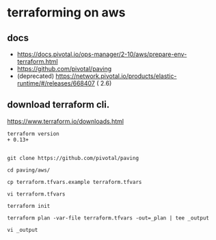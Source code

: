 # terraforming on aws

## docs
- https://docs.pivotal.io/ops-manager/2-10/aws/prepare-env-terraform.html
- https://github.com/pivotal/paving 
- (deprecated) https://network.pivotal.io/products/elastic-runtime/#/releases/668407 ( 2.6)

## download terraform cli.
https://www.terraform.io/downloads.html
```
terraform version 
+ 0.13+ 
```

## 
```
git clone https://github.com/pivotal/paving

cd paving/aws/

cp terraform.tfvars.example terraform.tfvars

vi terraform.tfvars

terraform init

terraform plan -var-file terraform.tfvars -out=_plan | tee _output

vi _output 

```
